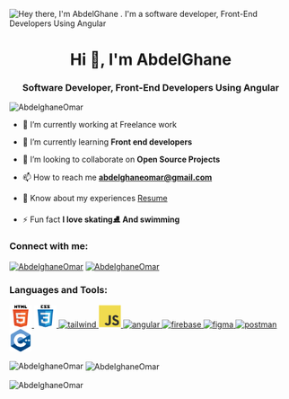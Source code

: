 ![Hey there, I'm AbdelGhane . I'm a software developer, Front-End Developers Using Angular](https://github.com/CyrisXD/CyrisXD/raw/master/header.gif)


<h1 align="center">Hi 👋, I'm AbdelGhane</h1>
<h3 align="center">Software Developer, Front-End Developers Using Angular</h3>
<p align="left"> <img src="https://komarev.com/ghpvc/?username=rishavchanda&label=Profile%20views&color=0e75b6&style=flat" alt="AbdelghaneOmar" /> </p>

<!-- - 🔭 I’m currently working on **Obelaw Documentation** -->

- 🔭 I’m currently working at Freelance work
  
- 🌱 I’m currently learning **Front end developers**

- 👯 I’m looking to collaborate on **Open Source Projects**

- 📫 How to reach me **abdelghaneomar@gmail.com**

- 📄 Know about my experiences [Resume]()

- ⚡ Fun fact **I love skating⛸️** **And swimming**
  

<h3 align="left">Connect with me:</h3>
<p align="left">
<a href="https://www.linkedin.com/in/abdelghaneomar" target="blank"><img align="center" src="https://raw.githubusercontent.com/rahuldkjain/github-profile-readme-generator/master/src/images/icons/Social/linked-in-alt.svg" alt="AbdelghaneOmar" height="30" width="40" /></a>
<a href="https://www.facebook.com/profile.php?id=100026406188529" target="blank"><img align="center" src="https://raw.githubusercontent.com/rahuldkjain/github-profile-readme-generator/master/src/images/icons/Social/facebook.svg" alt="AbdelghaneOmar" height="30" width="40" /></a>
</p>


<h3 align="left">Languages and Tools:</h3>
<p align="left">
<a href="https://www.w3.org/html/" target="_blank" rel="noreferrer"> <img src="https://raw.githubusercontent.com/devicons/devicon/master/icons/html5/html5-original-wordmark.svg" alt="html5" width="40" height="40"/><a href="https://www.w3schools.com/css/" target="_blank" rel="noreferrer"> <img src="https://raw.githubusercontent.com/devicons/devicon/master/icons/css3/css3-original-wordmark.svg" alt="css3" width="40" height="40"/><a href="https://tailwindcss.com/" target="_blank" rel="noreferrer"> <img src="https://www.vectorlogo.zone/logos/tailwindcss/tailwindcss-icon.svg" alt="tailwind" width="40" height="40"/> </a><a href="https://developer.mozilla.org/en-US/docs/Web/JavaScript" target="_blank" rel="noreferrer"> <img src="https://raw.githubusercontent.com/devicons/devicon/master/icons/javascript/javascript-original.svg" alt="javascript" width="40" height="40"/><a href="https://angular.io" target="_blank" rel="noreferrer"> <img src="https://angular.io/assets/images/logos/angular/angular.svg" alt="angular" width="40" height="40"/><a href="https://firebase.google.com/" target="_blank" rel="noreferrer"> <img src="https://www.vectorlogo.zone/logos/firebase/firebase-icon.svg" alt="firebase" width="40" height="40"/></a></a><a href="https://www.figma.com/" target="_blank" rel="noreferrer"> <img src="https://www.vectorlogo.zone/logos/figma/figma-icon.svg" alt="figma" width="40" height="40"/></a><a href="https://postman.com" target="_blank" rel="noreferrer"> <img src="https://www.vectorlogo.zone/logos/getpostman/getpostman-icon.svg" alt="postman" width="40" height="40"/></a><a href="https://www.w3schools.com/cpp/" target="_blank" rel="noreferrer"> <img src="https://raw.githubusercontent.com/devicons/devicon/master/icons/cplusplus/cplusplus-original.svg" alt="cplusplus" width="40" height="40"/></a>   
</p>




<p><img align="left" src="https://github-readme-stats.vercel.app/api/top-langs?username=rishavchanda&show_icons=true&locale=en&layout=compact&theme=tokyonight" alt="AbdelghaneOmar" /></p>

<p>&nbsp;<img align="center" src="https://github-readme-stats.vercel.app/api?username=rishavchanda&show_icons=true&locale=en&theme=tokyonight" alt="AbdelghaneOmar" /></p>

<p><img align="center" src="https://github-readme-streak-stats.herokuapp.com/?user=rishavchanda&&theme=tokyonight" alt="AbdelghaneOmar" /></p>

